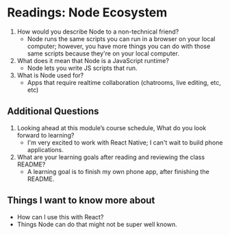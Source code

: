 # Readings: Node Ecosystem

1. How would you describe Node to a non-technical friend?
    - Node runs the same scripts you can run in a browser on your local computer; however, you have more things you can do with those same scripts because they're on your local computer.
2. What does it mean that Node is a JavaScript runtime?
    - Node lets you write JS scripts that run.
3. What is Node used for?
    - Apps that require realtime collaboration (chatrooms, live editing, etc, etc)

## Additional Questions

1. Looking ahead at this module’s course schedule, What do you look forward to learning?
    - I'm very excited to work with React Native; I can't wait to build phone applications.
2. What are your learning goals after reading and reviewing the class README?
    - A learning goal is to finish my own phone app, after finishing the README.

## Things I want to know more about

- How can I use this with React?
- Things Node can do that might not be super well known.